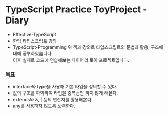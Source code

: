 # TypeScript Practice ToyProject - Diary

- Effective-TypeScript 
- 한입 타입스크립트 강의
- TypeScript-Programming
위 책과 강의로 타입스크립트의 문법과 활용, 구조에 대해 공부하였습니다.<br>
이후 실제로 코드에 연습해보는 다이어리 토이 프로젝트입니다.

### 목표

- interface와 type을 사용해 기본 타입을 정의할 수 있다.
- 값의 구조를 파악하여 타입을 중복선언 하지 않게 해본다.
- extends와 &, | 등의 연산자를 활용해본다.
- any를 사용하지 않도록 노력한다.
